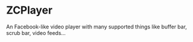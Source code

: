 # ZCPlayer
An Facebook-like video player with many supported things like buffer bar, scrub bar, video feeds...

